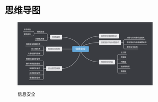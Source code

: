 # 思维导图

<figure><img src="../.gitbook/assets/信息安全.png" alt=""><figcaption><p>信息安全</p></figcaption></figure>
